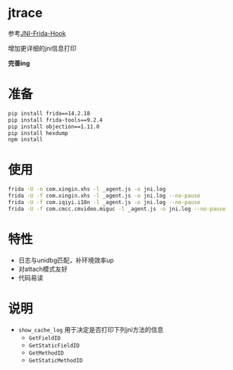 # jtrace

参考[JNI-Frida-Hook](https://github.com/Areizen/JNI-Frida-Hook)

增加更详细的jni信息打印

**完善ing**

# 准备

```bash
pip install frida==14.2.18
pip install frida-tools==9.2.4
pip install objection==1.11.0
pip install hexdump
npm install
```

# 使用

```bash
frida -U -n com.xingin.xhs -l _agent.js -o jni.log
frida -U -f com.xingin.xhs -l _agent.js -o jni.log --no-pause
frida -U -f com.iqiyi.i18n -l _agent.js -o jni.log --no-pause
frida -U -f com.cmcc.cmvideo.miguc -l _agent.js -o jni.log --no-pause
```

# 特性

- 日志与unidbg匹配，补环境效率up
- 对attach模式友好
- 代码易读

# 说明

- `show_cache_log` 用于决定是否打印下列jni方法的信息
    - `GetFieldID`
    - `GetStaticFieldID`
    - `GetMethodID`
    - `GetStaticMethodID`